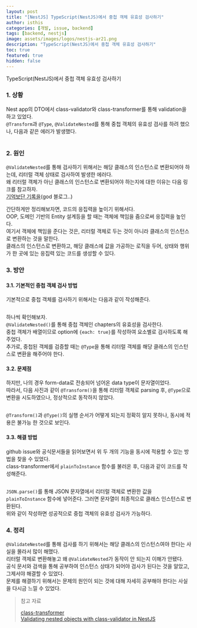 ```yaml
---
layout: post
title: "[NestJS] TypeScript(NestJS)에서 중첩 객체 유효성 검사하기"
author: isthis
categories: [개발, issue, backend]
tags: [backend, nestjs]
image: assets/images/logos/nestjs-ar21.png
description: "TypeScript(NestJS)에서 중첩 객체 유효성 검사하기"
toc: true
featured: true
hidden: false
---
```


TypeScript(NestJS)에서 중첩 객체 유효성 검사하기

### 1. 상황

Nest app의 DTO에서 class-validator와 class-transformer를 통해 validation을 하고 있었다.\
`@Transform`과 `@Type`, `@ValidateNested`를 통해 중첩 객체의 유효성 검사를 하려 했으나, 다음과 같은 에러가 발생했다.

<figure><img src="../../assets/images/validate-nested-error-1.png" alt=""><figcaption></figcaption></figure>

### 2. 원인

`@ValidateNested`를 통해 검사하기 위해서는 해당 클래스의 인스턴스로 변환되어야 하는데, 리터럴 객체 상태로 검사하여 발생한 에러다.\
왜 리터럴 객체가 아닌 클래스의 인스턴스로 변환되어야 하는지에 대한 이유는 다음 링크를 참고하자.\
[기억보단 기록을][1](god 블로그..)

간단하게만 정리해보자면, 코드의 응집력을 높이기 위해서다.\
OOP, 도메인 기반의 Entity 설계등을 할 때는 객체에 책임을 줌으로써 응집력을 높인다.\
여기서 객체에 책임을 준다는 것은, 리터럴 객체로 두는 것이 아니라 클래스의 인스턴스로 변환하는 것을 말한다.\
클래스의 인스턴스로 변환하고, 해당 클래스에 값을 가공하는 로직을 두어, 상태와 행위가 한 곳에 있는 응집력 있는 코드를 생성할 수 있다.

### 3. 방안

#### 3.1. 기본적인 중첩 객체 검사 방법

기본적으로 중첩 객체를 검사하기 위해서는 다음과 같이 작성해준다.

<figure><img src="../../assets/images/validate-nested-3.png" alt=""><figcaption></figcaption></figure>

하나씩 확인해보자.\
`@ValidateNested()`를 통해 중첩 객체인 chapters의 유효성을 검사한다.\
중첩 객체가 배열이므로 option에 `{each: true}`를 작성하여 요소별로 검사하도록 해주었다.\
추가로, 중첩된 객체를 검증할 때는 `@Type`을 통해 리터럴 객체를 해당 클래스의 인스턴스로 변환을 해주어야 한다.

#### 3.2. 문제점

하지만, 나의 경우 form-data로 전송되어 넘어온 data type이 문자열이었다.\
따라서, 다음 사진과 같이 `@Transform()`을 통해 리터럴 객체로 parsing 후, `@Type`으로 변환을 시도하였으나, 정상적으로 동작하지 않았다.

<figure><img src="../../assets/images/validate-nested-4.png" alt=""><figcaption></figcaption></figure>

`@Transform()`과 `@Type()`의 실행 순서가 어떻게 되는지 정확히 알지 못하나, 동시에 적용은 불가능 한 것으로 보인다.

#### 3.3. 해결 방법

github issue와 공식문서들을 읽어보면서 위 두 개의 기능을 동시에 적용할 수 있는 방법을 찾을 수 있었다.\
class-transformer에서 `plainToInstance` 함수를 불러온 후, 다음과 같이 코드를 작성해준다.

<figure><img src="../../assets/images/validate-nested-2.png" alt=""><figcaption></figcaption></figure>

`JSON.parse()`를 통해 JSON 문자열에서 리터럴 객체로 변환한 값을 `plainToInstance` 함수에 넣어준다. 그러면 문자열이 최종적으로 클래스 인스턴스로 변환된다.\
위와 같이 작성하면 성공적으로 중첩 객체의 유효성 검사가 가능하다.

### 4. 정리

`@ValidateNested`를 통해 검사를 하기 위해서는 해당 클래스의 인스턴스여야 한다는 사실을 몰라서 많이 해맸다.\
리터럴 객체로 변환해놓고 왜 `@ValidateNested`가 동작이 안 되는지 이해가 안됐다.\
공식 문서와 검색을 통해 공부하여 인스턴스 상태가 되어야 검사가 된다는 것을 알았고, 그제서야 해결할 수 있었다.\
문제를 해결하기 위해서는 문제의 원인이 되는 것에 대해 자세히 공부해야 한다는 사실을 다시금 느낄 수 있었다.

> 참고 자료
>
> [class-transformer](https://github.com/typestack/class-transformer)\
> [Validating nested objects with class-validator in NestJS](https://dev.to/avantar/validating-nested-objects-with-class-validator-in-nestjs-1gn8)

[1]: https://jojoldu.tistory.com/617
